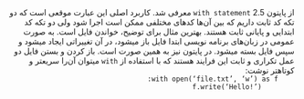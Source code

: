 
<div dir="rtl"> 
از پایتون 2.5 <code>with statement</code> معرفی شد. کاربرد اصلی این عبارت موقعی است که دو تکه کد ثابت داریم که بین آن‌ها کدهای مختلفی ممکن است اجرا شود ولی دو تکه کد ابتدایی و پایانی ثابت هستند. بهترین مثال برای توضیح، خواندن فایل است. به صورت عمومی در زبان‌های برنامه نویسی ابتدا فایل باز میشود، در آن تغییراتی ایجاد میشود و سپس فایل بسته میشود. در پایتون نیز به همین صورت است. باز کردن و بستن فایل دو عمل تکراری و ثابت این فرایند هستند که با استفاده از <code>with</code> میتوان آن‌را سریعتر و کوتاهتر نوشت:

  <code>
    with open(‘file.txt’, ‘w’) as f:
        f.write(‘Hello!’)
  </code>
</div>

